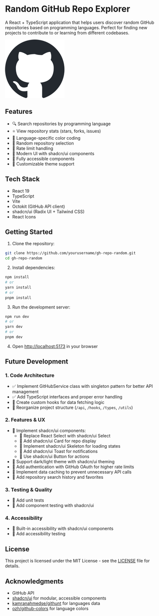# Random GitHub Repo Explorer

A React + TypeScript application that helps users discover random GitHub repositories based on programming languages. Perfect for finding new projects to contribute to or learning from different codebases.

![GitHub Logo](./src/assets/github.svg)

## Features

- 🔍 Search repositories by programming language
- ⭐ View repository stats (stars, forks, issues)
- 🎨 Language-specific color coding
- 🔄 Random repository selection
- 🚦 Rate limit handling
- 💫 Modern UI with shadcn/ui components
- 🎯 Fully accessible components
- 🎨 Customizable theme support

## Tech Stack

- React 19
- TypeScript
- Vite
- Octokit (GitHub API client)
- shadcn/ui (Radix UI + Tailwind CSS)
- React Icons

## Getting Started

1. Clone the repository:
```bash
git clone https://github.com/yourusername/gh-repo-random.git
cd gh-repo-random
```

2. Install dependencies:
```bash
npm install
# or
yarn install
# or
pnpm install
```

3. Run the development server:
```bash
npm run dev
# or
yarn dev
# or
pnpm dev
```

4. Open [http://localhost:5173](http://localhost:5173) in your browser

## Future Development

### 1. Code Architecture
- ✅ Implement GitHubService class with singleton pattern for better API management
- ✅ Add TypeScript interfaces and proper error handling
- 🔲 Create custom hooks for data fetching logic
- 🔲 Reorganize project structure (`/api`, `/hooks`, `/types`, `/utils`)

### 2. Features & UX
- 🔲 Implement shadcn/ui components:
  - 🔲 Replace React Select with shadcn/ui Select
  - 🔲 Add shadcn/ui Card for repo display
  - 🔲 Implement shadcn/ui Skeleton for loading states
  - 🔲 Add shadcn/ui Toast for notifications
  - 🔲 Use shadcn/ui Button for actions
- 🔲 Support dark/light theme with shadcn/ui theming
- 🔲 Add authentication with GitHub OAuth for higher rate limits
- 🔲 Implement data caching to prevent unnecessary API calls
- 🔲 Add repository search history and favorites

### 3. Testing & Quality
- 🔲 Add unit tests
- 🔲 Add component testing with shadcn/ui

### 4. Accessibility
- 🔲 Built-in accessibility with shadcn/ui components
- 🔲 Add accessibility testing

## License

This project is licensed under the MIT License - see the [LICENSE](LICENSE) file for details.

## Acknowledgments

- GitHub API
- [shadcn/ui](https://ui.shadcn.com/) for modular, accessible components
- [kamranahmedse/githunt](https://github.com/kamranahmedse/githunt) for languages data
- [ozh/github-colors](https://github.com/ozh/github-colors) for language colors
